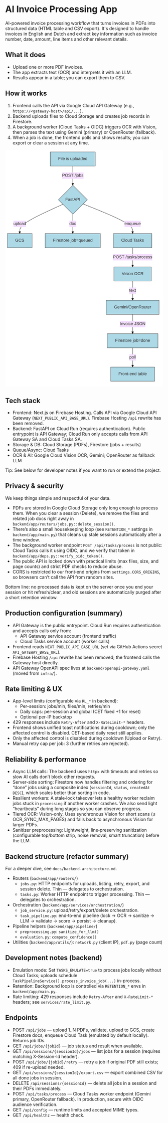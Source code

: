 # AI Invoice Processing App

AI-powered invoice processing workflow that turns invoices in PDFs into structured data (HTML table and CSV export). It's designed to handle invoices in English and Dutch and extract key information such as invoice number, date, amount, line items and other relevant details.

## What it does
- Upload one or more PDF invoices.
- The app extracts text (OCR) and interprets it with an LLM.
- Results appear in a table; you can export them to CSV.

## How it works
1) Frontend calls the API via Google Cloud API Gateway (e.g., `https://<gateway-host>/api/...`).
2) Backend uploads files to Cloud Storage and creates job records in Firestore.
3) A background worker (Cloud Tasks + OIDC) triggers OCR with Vision, then parses
   the text using Gemini (primary) or OpenRouter (fallback).
4) When a job is done, the frontend polls and shows results; you can export or
   clear a session at any time.

![Workflow](diagram.png)

## Tech stack
- Frontend: Next.js on Firebase Hosting. Calls API via Google Cloud API Gateway (`NEXT_PUBLIC_API_BASE_URL`). Firebase Hosting `/api` rewrite has been removed.
- Backend: FastAPI on Cloud Run (requires authentication). Public entrypoint is API Gateway; Cloud Run only accepts calls from API Gateway SA and Cloud Tasks SA.
- Storage & DB: Cloud Storage (PDFs), Firestore (jobs + results)
- Queue/Async: Cloud Tasks
- OCR & AI: Google Cloud Vision OCR, Gemini; OpenRouter as fallback LLM

Tip: See below for developer notes if you want to run or extend the project.

## Privacy & security

We keep things simple and respectful of your data.

- PDFs are stored in Google Cloud Storage only long enough to process them.
  When you clear a session (Delete), we remove the files and related job docs right away
  in `backend/app/routers/jobs.py::delete_session()`.
- There’s also a small housekeeping loop (see `RETENTION_*` settings in `backend/app/main.py`)
  that cleans up stale sessions automatically after a time window.
- The background worker endpoint `POST /api/tasks/process` is not public: Cloud Tasks calls it
  using OIDC, and we verify that token in `backend/app/deps.py::verify_oidc_token()`.
- The public API is locked down with practical limits (max files, size, and page counts) and
  strict PDF checks to reduce abuse.
- CORS is restricted to our front‑end origins from `settings.CORS_ORIGINS`, so browsers can’t
  call the API from random sites.

Bottom line: no processed data is kept on the server once you end your session or hit refresh/clear,
and old sessions are automatically purged after a short retention window.

## Production configuration (summary)

- API Gateway is the public entrypoint. Cloud Run requires authentication and accepts calls only from:
  - API Gateway service account (frontend traffic)
  - Cloud Tasks service account (worker calls)
- Frontend reads `NEXT_PUBLIC_API_BASE_URL` (set via GitHub Actions secret `API_GATEWAY_BASE_URL`).
- Firebase Hosting `/api` rewrite has been removed; the frontend calls the Gateway host directly.
- API Gateway OpenAPI spec lives at `backend/openapi-gateway.yaml` (moved from `infra/`).

## Rate limiting & UX

- App-level limits (configurable via `RL_*` in backend):
  - Per-session: jobs/min, files/min, retries/min
  - Daily caps: per-session and global (CET fixed +1 for reset)
  - Optional per-IP backstop
- 429 responses include `Retry-After` and `X-RateLimit-*` headers.
- Frontend shows unified toast notifications during cooldown; only the affected control is disabled. CET-based daily reset still applies.
- Only the affected control is disabled during cooldown (Upload or Retry).
- Manual retry cap per job: 3 (further retries are rejected).

## Reliability & performance

- Async LLM calls: The backend uses `httpx` with timeouts and retries so slow AI calls don’t block other requests.
- Server-side sorting: Firestore now handles filtering and ordering for “done” jobs using a composite index
  (`sessionId`, `status`, `createdAt DESC`), which scales better than sorting in code.
- Resilient workers: A stale‑lock takeover lets a healthy worker reclaim jobs stuck in `processing` if another
  worker crashes. We also send light “heartbeats” during long stages so you can observe progress.
- Tiered OCR: Vision-only. Uses synchronous Vision for short scans (≤ OCR_SYNC_MAX_PAGES) and falls back to asynchronous Vision for larger PDFs.
- Sanitizer preprocessing: Lightweight, line‑preserving sanitization (configurable top/bottom strip, noise removal, smart truncation) before the LLM.

## Backend structure (refactor summary)

For a deeper dive, see `docs/backend-architecture.md`.

- Routers (`backend/app/routers/`)
  - `jobs.py`: HTTP endpoints for uploads, listing, retry, export, and session delete. Thin — delegates to orchestration.
  - `tasks.py`: Worker HTTP endpoint to trigger processing. Thin — delegates to orchestration.
- Orchestration (`backend/app/services/orchestration/`)
  - `job_service.py`: upload/retry/export/delete orchestration.
  - `task_pipeline.py`: end‑to‑end pipeline (lock → OCR → sanitize → LLM → validate → score → persist → cleanup).
- Pipeline helpers (`backend/app/pipeline/`)
  - `preprocessing.py`: `sanitize_for_llm()`
  - `evaluation.py`: `compute_confidence()`
- Utilities (`backend/app/utils/`): `network.py` (client IP), `pdf.py` (page count)

## Development notes (backend)

- Emulation mode: Set `TASKS_EMULATE=true` to process jobs locally without Cloud Tasks; uploads schedule
  `TaskPipelineService().process_invoice_job(...)` in-process.
- Retention: Background loop is controlled via `RETENTION_*` envs in `backend/app/main.py`.
- Rate limiting: 429 responses include `Retry-After` and `X-RateLimit-*` headers; see `services/rate_limit.py`.

## Endpoints

- POST `/api/jobs` — upload 1..N PDFs, validate, upload to GCS, create Firestore docs, enqueue Cloud Task (emulated by default locally). Returns job IDs.
- GET `/api/jobs/{jobId}` — job status and result when available.
- GET `/api/sessions/{sessionId}/jobs` — list jobs for a session (requires matching X-Session-Id header).
- POST `/api/jobs/{jobId}/retry` — retry a job if original PDF still exists; 409 if re-upload needed.
- GET `/api/sessions/{sessionId}/export.csv` — export combined CSV for all done jobs in session.
- DELETE `/api/sessions/{sessionId}` — delete all jobs in a session and their PDFs immediately.
- POST `/api/tasks/process` — Cloud Tasks worker endpoint (Gemini primary, OpenRouter fallback). In production, secure with OIDC audience verification.
- GET `/api/config` — runtime limits and accepted MIME types.
- GET `/api/healthz` — health check.

